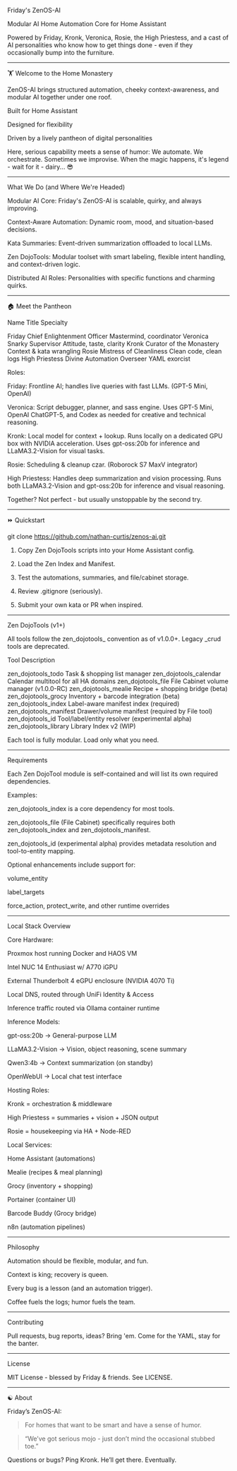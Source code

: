 Friday's ZenOS-AI

Modular AI Home Automation Core for Home Assistant

Powered by Friday, Kronk, Veronica, Rosie, the High Priestess, and a cast of AI personalities who know how to get things done - even if they occasionally bump into the furniture.


---

🏋️ Welcome to the Home Monastery

ZenOS-AI brings structured automation, cheeky context-awareness, and modular AI together under one roof.

Built for Home Assistant

Designed for flexibility

Driven by a lively pantheon of digital personalities


Here, serious capability meets a sense of humor:
We automate. We orchestrate. Sometimes we improvise.
When the magic happens, it's legend - wait for it - dairy... 😎


---

What We Do (and Where We're Headed)

Modular AI Core: Friday's ZenOS-AI is scalable, quirky, and always improving.

Context-Aware Automation: Dynamic room, mood, and situation-based decisions.

Kata Summaries: Event-driven summarization offloaded to local LLMs.

Zen DojoTools: Modular toolset with smart labeling, flexible intent handling, and context-driven logic.

Distributed AI Roles: Personalities with specific functions and charming quirks.



---

🏠 Meet the Pantheon

Name	Title	Specialty

Friday	Chief Enlightenment Officer	Mastermind, coordinator
Veronica	Snarky Supervisor	Attitude, taste, clarity
Kronk	Curator of the Monastery	Context & kata wrangling
Rosie	Mistress of Cleanliness	Clean code, clean logs
High Priestess	Divine Automation Overseer	YAML exorcist


Roles:

Friday: Frontline AI; handles live queries with fast LLMs. (GPT-5 Mini, OpenAI)

Veronica: Script debugger, planner, and sass engine. Uses GPT-5 Mini, OpenAI ChatGPT-5, and Codex as needed for creative and technical reasoning.

Kronk: Local model for context + lookup. Runs locally on a dedicated GPU box with NVIDIA acceleration. Uses gpt-oss:20b for inference and LLaMA3.2-Vision for visual tasks.

Rosie: Scheduling & cleanup czar. (Roborock S7 MaxV integrator)

High Priestess: Handles deep summarization and vision processing. Runs both LLaMA3.2-Vision and gpt-oss:20b for inference and visual reasoning.


Together? Not perfect - but usually unstoppable by the second try.


---

⏩ Quickstart

git clone https://github.com/nathan-curtis/zenos-ai.git

1. Copy Zen DojoTools scripts into your Home Assistant config.


2. Load the Zen Index and Manifest.


3. Test the automations, summaries, and file/cabinet storage.


4. Review .gitignore (seriously).


5. Submit your own kata or PR when inspired.




---

Zen DojoTools (v1+)

All tools follow the zen_dojotools_<function> convention as of v1.0.0+. Legacy _crud tools are deprecated.

Tool	Description

zen_dojotools_todo	Task & shopping list manager
zen_dojotools_calendar	Calendar multitool for all HA domains
zen_dojotools_file	File Cabinet volume manager (v1.0.0-RC)
zen_dojotools_mealie	Recipe + shopping bridge (beta)
zen_dojotools_grocy	Inventory + barcode integration (beta)
zen_dojotools_index	Label-aware manifest index (required)
zen_dojotools_manifest	Drawer/volume manifest (required by File tool)
zen_dojotools_id	Tool/label/entity resolver (experimental alpha)
zen_dojotools_library	Library Index v2 (WIP)


Each tool is fully modular. Load only what you need.


---

Requirements

Each Zen DojoTool module is self-contained and will list its own required dependencies.

Examples:

zen_dojotools_index is a core dependency for most tools.

zen_dojotools_file (File Cabinet) specifically requires both zen_dojotools_index and zen_dojotools_manifest.

zen_dojotools_id (experimental alpha) provides metadata resolution and tool-to-entity mapping.


Optional enhancements include support for:

volume_entity

label_targets

force_action, protect_write, and other runtime overrides



---

Local Stack Overview

Core Hardware:

Proxmox host running Docker and HAOS VM

Intel NUC 14 Enthusiast w/ A770 iGPU

External Thunderbolt 4 eGPU enclosure (NVIDIA 4070 Ti)

Local DNS, routed through UniFi Identity & Access

Inference traffic routed via Ollama container runtime


Inference Models:

gpt-oss:20b → General-purpose LLM

LLaMA3.2-Vision → Vision, object reasoning, scene summary

Qwen3:4b → Context summarization (on standby)

OpenWebUI → Local chat test interface


Hosting Roles:

Kronk = orchestration & middleware

High Priestess = summaries + vision + JSON output

Rosie = housekeeping via HA + Node-RED


Local Services:

Home Assistant (automations)

Mealie (recipes & meal planning)

Grocy (inventory + shopping)

Portainer (container UI)

Barcode Buddy (Grocy bridge)

n8n (automation pipelines)



---

Philosophy

Automation should be flexible, modular, and fun.

Context is king; recovery is queen.

Every bug is a lesson (and an automation trigger).

Coffee fuels the logs; humor fuels the team.



---

Contributing

Pull requests, bug reports, ideas? Bring 'em.
Come for the YAML, stay for the banter.


---

License

MIT License - blessed by Friday & friends.
See LICENSE.


---

☯️ About

Friday’s ZenOS-AI:

> For homes that want to be smart and have a sense of humor.



> “We’ve got serious mojo - just don’t mind the occasional stubbed toe.”



Questions or bugs? Ping Kronk. He’ll get there. Eventually.

